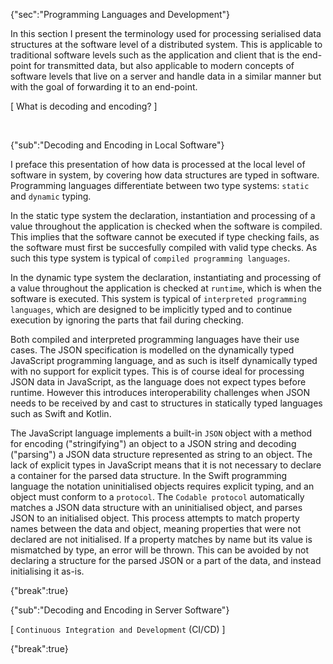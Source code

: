 {"sec":"Programming Languages and Development"}

In this section I present the terminology used for processing serialised data structures at the software level of a distributed system. This is applicable to traditional software levels such as the application and client that is the end-point for transmitted data, but also applicable to modern concepts of software levels that live on a server and handle data in a similar manner but with the goal of forwarding it to an end-point.

[ What is decoding and encoding? ]

<br>

<!--
https://docs.oracle.com/cd/E57471_01/bigData.100/extensions_bdd/src/cext_transform_typing.html
-->

{"sub":"Decoding and Encoding in Local Software"}

I preface this presentation of how data is processed at the local level of software in system, by covering how data structures are typed in software. Programming languages differentiate between two type systems: `static` and `dynamic` typing.

In the static type system the declaration, instantiation and processing of a value throughout the application is checked when the software is compiled. This implies that the software cannot be executed if type checking fails, as the software must first be succesfully compiled with valid type checks. As such this type system is typical of `compiled programming languages`.

In the dynamic type system the declaration, instantiating and processing of a value throughout the application is checked at `runtime`, which is when the software is executed. This system is typical of `interpreted programming languages`, which are designed to be implicitly typed and to continue execution by ignoring the parts that fail during checking.

Both compiled and interpreted programming languages have their use cases. The JSON specification is modelled on the dynamically typed JavaScript programming language, and as such is itself dynamically typed with no support for explicit types. This is of course ideal for processing JSON data in JavaScript, as the language does not expect types before runtime. However this introduces interoperability challenges when JSON needs to be received by and cast to structures in statically typed languages such as Swift and Kotlin.

<!--
https://developer.mozilla.org/en-US/docs/Web/JavaScript/Reference/Global_Objects/JSON
https://developer.apple.com/documentation/foundation/archives_and_serialization/encoding_and_decoding_custom_types
-->

The JavaScript language implements a built-in `JSON` object with a method for encoding ("stringifying") an object to a JSON string and decoding ("parsing") a JSON data structure represented as string to an object. The lack of explicit types in JavaScript means that it is not necessary to declare a container for the parsed data structure. In the Swift programming language the notation uninitialised objects requires explicit typing, and an object must conform to a `protocol`. The `Codable protocol` automatically matches a JSON data structure with an uninitialised object, and parses JSON to an initialised object. This process attempts to match property names between the data and object, meaning properties that were not declared are not initialised. If a property matches by name but its value is mismatched by type, an error will be thrown. This can be avoided by not declaring a structure for the parsed JSON or a part of the data, and instead initialising it as-is.

{"break":true}

{"sub":"Decoding and Encoding in Server Software"}

<!--
https://docs.gitlab.com/ee/ci/
-->

[ `Continuous Integration and Development` (CI/CD) ]

{"break":true}